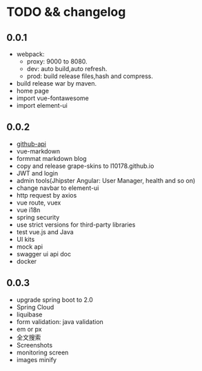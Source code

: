 # TODO && changelog

## 0.0.1
* webpack:
  + proxy: 9000 to 8080.
  + dev: auto build,auto refresh.
  + prod: build release files,hash and compress.
* build release war by maven.
* home page
* import vue-fontawesome
* import element-ui


## 0.0.2
* [github-api](http://github-tools.github.io/github/)
* vue-markdown
* formmat markdown blog
* copy and release grape-skins to l10178.github.io
* JWT and login
* admin tools(Jhipster Angular: User Manager, health and so on)
* change navbar to element-ui
* http request by axios
* vue route, vuex
* vue i18n
* spring security
* use strict versions for third-party libraries
* test vue.js and Java
* UI kits
* mock api
* swagger ui api doc
* docker


## 0.0.3
* upgrade spring boot to 2.0
* Spring Cloud
* liquibase
* form validation: java validation
* em or px
* 全文搜索
* Screenshots
* monitoring screen
* images minify

